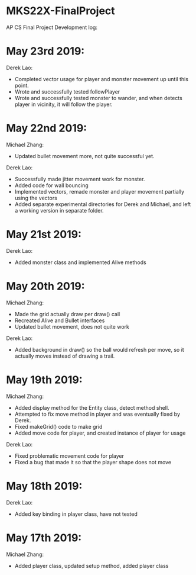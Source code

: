 # MKS22X-FinalProject
AP CS Final Project
Development log:

May 23rd 2019:
=======================================================================================
Derek Lao: 
* Completed vector usage for player and monster movement up until this point.
* Wrote and successfully tested followPlayer
* Wrote and successfully tested monster to wander, and when detects player in vicinity, it will follow the player.

May 22nd 2019:
========================================================================================
Michael Zhang:
* Updated bullet movement more, not quite successful yet.

Derek Lao:
* Successfully made jitter movement work for monster.
* Added code for wall bouncing
* Implemented vectors, remade monster and player movement partially using the vectors
* Added separate experimental directories for Derek and Michael, and left a working version in separate folder.

May 21st 2019:
========================================================================================
Derek Lao:
* Added monster class and implemented Alive methods

May 20th 2019:
========================================================================================
Michael Zhang:
* Made the grid actually draw per draw() call
* Recreated Alive and Bullet interfaces
* Updated bullet movement, does not quite work

Derek Lao:
* Added background in draw() so the ball would refresh per move, so it actually moves instead of drawing a trail.

May 19th 2019:
===========================================================================================
Michael Zhang: 
* Added display method for the Entity class, detect method shell. 
* Attempted to fix move method in player and was eventually fixed by Derek.
* Fixed makeGrid() code to make grid
* Added move code for player, and created instance of player for usage

Derek Lao: 
* Fixed problematic movement code for player
* Fixed a bug that made it so that the player shape does not move

May 18th 2019:
===========================================================================================
Derek Lao: 
* Added key binding in player class, have not tested

May 17th 2019:
===========================================================================================
Michael Zhang: 
* Added player class, updated setup method, added player class
